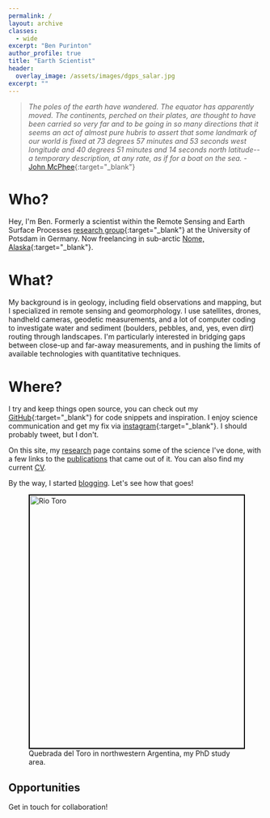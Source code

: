 ```yaml
---
permalink: /
layout: archive
classes:
  - wide
excerpt: "Ben Purinton"
author_profile: true
title: "Earth Scientist"
header:
  overlay_image: /assets/images/dgps_salar.jpg
excerpt: ""
---
```


> _The poles of the earth have wandered. The equator has apparently moved. The continents, perched on their plates, are thought to have been carried so very far and to be going in so many directions that it seems an act of almost pure hubris to assert that some landmark of our world is fixed at 73 degrees 57 minutes and 53 seconds west longitude and 40 degrees 51 minutes and 14 seconds north latitude--a temporary description, at any rate, as if for a boat on the sea._ - [John McPhee](https://archive.nytimes.com/www.nytimes.com/books/first/m/mcphee-annals.html){:target="_blank"}

# Who?

Hey, I'm Ben. Formerly a scientist within the Remote Sensing and Earth Surface Processes [research group](https://up-rs-esp.github.io/){:target="_blank"} at the University of Potsdam in Germany. Now freelancing in sub-arctic [Nome, Alaska](https://www.visitnomealaska.com/){:target="_blank"}. 

# What?

My background is in geology, including field observations and mapping, but I specialized in remote sensing and geomorphology. I use satellites, drones, handheld cameras, geodetic measurements, and a lot of computer coding to investigate water and sediment (boulders, pebbles, and, yes, even *dirt*) routing through landscapes. I'm particularly interested in bridging gaps between close-up and far-away measurements, and in pushing the limits of available technologies with quantitative techniques. 

# Where?

I try and keep things open source, you can check out my [GitHub](https://github.com/bpurinton){:target="_blank"} for code snippets and inspiration. I enjoy science communication and get my fix via [instagram](https://instagram.com/dirt_facts){:target="_blank"}. I should probably tweet, but I don't.

On this site, my [research](/research/) page contains some of the science I've done, with a few links to the [publications](/publications/) that came out of it. You can also find my current [CV](/cv/). 

By the way, I started [blogging](/blog/). Let's see how that goes!

<figure class="align-center">
  <img src="/assets/images/Toro_full.jpg" alt="Rio Toro" style="border: 2px solid black" width="500">
  <figcaption>Quebrada del Toro in northwestern Argentina, my PhD study area.</figcaption>
</figure>

<!-- <img style="border: 2px solid black" src="/assets/images/Toro_full.jpg" alt="Rio Toro" width="500">
<p align="left">
  <i>Quebrada del Toro in northwestern Argentina, my PhD study area.</i>
</p> -->

## Opportunities
Get in touch for collaboration!